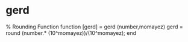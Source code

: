 # gerd
% Rounding Function function [gerd] = gerd (number,momayez) gerd = round (number.* (10^momayez))/(10^momayez); end
